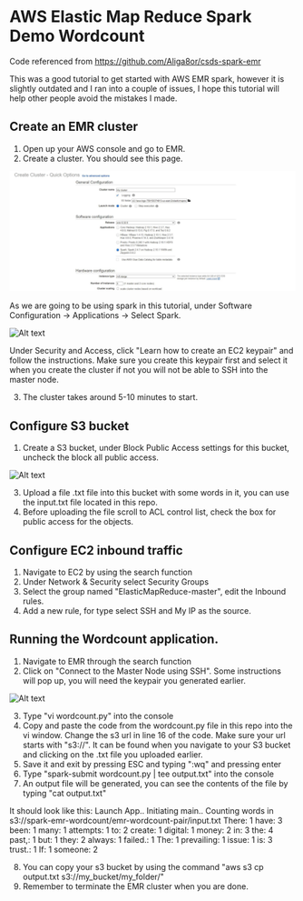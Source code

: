 # AWS Elastic Map Reduce Spark Demo Wordcount

Code referenced from https://github.com/Aliga8or/csds-spark-emr

This was a good tutorial to get started with AWS EMR spark, however it is slightly outdated and I ran into a couple of issues, I hope this tutorial will help other people avoid the mistakes I made.

## Create an EMR cluster

1. Open up your AWS console and go to EMR.
2. Create a cluster. You should see this page.

![Alt text](https://github.com/jnganzh/aws-emrspark-wordcountdemo/blob/main/Reference%20Screenshots/01_Create_cluster.JPG "EMR Cluster Creation Page")

As we are going to be using spark in this tutorial, under Software Configuration -> Applications -> Select Spark.

![Alt text](http://full/path/to/img.jpg "EMR Cluster Creation Page")

Under Security and Access, click "Learn how to create an EC2 keypair" and follow the instructions. Make sure you create this keypair first and select it when you create the cluster if not you will not be able to SSH into the master node.

3. The cluster takes around 5-10 minutes to start.

## Configure S3 bucket

1. Create a S3 bucket, under Block Public Access settings for this bucket, uncheck the block all public access.

![Alt text](http://full/path/to/img.jpg "EMR Cluster Creation Page")

3. Upload a file .txt file into this bucket with some words in it, you can use the input.txt file located in this repo.
4. Before uploading the file scroll to ACL control list, check the box for public access for the objects.

## Configure EC2 inbound traffic

1. Navigate to EC2 by using the search function
2. Under Network & Security select Security Groups
3. Select the group named "ElasticMapReduce-master", edit the Inbound rules.
4. Add a new rule, for type select SSH and My IP as the source.

## Running the Wordcount application.

1. Navigate to EMR through the search function
2. Click on "Connect to the Master Node using SSH". Some instructions will pop up, you will need the keypair you generated earlier.

![Alt text](http://full/path/to/img.jpg "EMR Cluster Creation Page")

3. Type "vi wordcount.py" into the console
4. Copy and paste the code from the wordcount.py file in this repo into the vi window. Change the s3 url in line 16 of the code. Make sure your url starts with "s3://". 
It can be found when you navigate to your S3 bucket and clicking on the .txt file you uploaded earlier.
5. Save it and exit by pressing ESC and typing ":wq" and pressing enter
6. Type "spark-submit wordcount.py | tee output.txt" into the console
7. An output file will be generated, you can see the contents of the file by typing "cat output.txt"

It should look like this:
Launch App..
Initiating main..
Counting words in  s3://spark-emr-wordcount/emr-wordcount-pair/input.txt
There: 1
have: 3
been: 1
many: 1
attempts: 1
to: 2
create: 1
digital: 1
money: 2
in: 3
the: 4
past,: 1
but: 1
they: 2
always: 1
failed.: 1
The: 1
prevailing: 1
issue: 1
is: 3
trust.: 1
If: 1
someone: 2

8. You can copy your s3 bucket by using the command "aws s3 cp output.txt s3://my_bucket/my_folder/"
9. Remember to terminate the EMR cluster when you are done.
